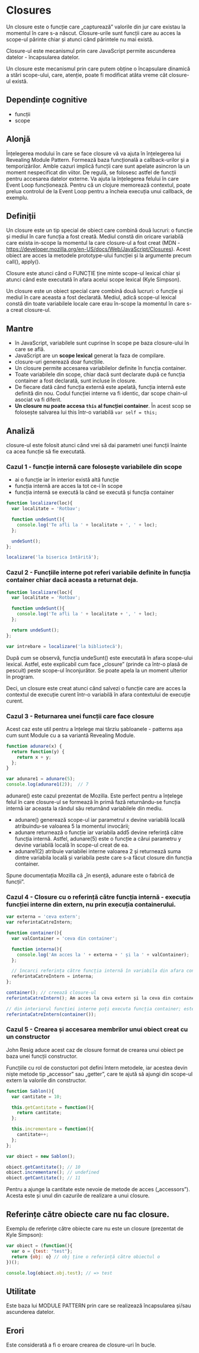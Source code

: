 # Closures

Un closure este o funcție care „capturează” valorile din jur care existau la momentul în care s-a născut.
Closure-urile sunt funcții care au acces la scope-ul părinte chiar și atunci când părintele nu mai există.

Closure-ul este mecanismul prin care JavaScript permite ascunderea datelor - încapsularea datelor.

Un closure este mecanismul prin care putem obține o încapsulare dinamică a stări scope-ului, care, atenție, poate fi modificat atâta vreme cât closure-ul există.

## Dependințe cognitive
- funcții
- scope

## Alonjă

Înțelegerea modului în care se face closure vă va ajuta în înțelegerea lui Revealing Module Pattern.
Formează baza funcțională a callback-urilor și a temporizărilor. Amble cazuri implică funcții care sunt apelate asincron la un moment nespecificat din viitor. De regulă, se folosesc astfel de funcții pentru accesarea datelor externe.
Va ajuta la înțelegerea felului în care Event Loop funcționează. Pentru că un clojure memorează contextul, poate prelua controlul de la Event Loop pentru a încheia execuția unui callback, de exemplu.

## Definiții

Un closure este un tip special de obiect care combină două lucruri: o funcție și mediul în care funcția a fost creată. Mediul constă din oricare variabilă care exista in-scope la momentul la care closure-ul a fost creat (MDN - https://developer.mozilla.org/en-US/docs/Web/JavaScript/Closures).
Acest obiect are acces la metodele prototype-ului funcției și la argumente precum call(), apply().

Closure este atunci când o FUNCȚIE ține minte scope-ul lexical chiar și atunci când este executată în afara acelui scope lexical (Kyle Simpson).

Un closure este un obiect special care combină două lucruri: o funcție și mediul în care aceasta a fost declarată.
Mediul, adică scope-ul lexical constă din toate variabilele locale care erau în-scope la momentul în care s-a creat closure-ul.

## Mantre

- în JavaScript, variabilele sunt cuprinse în scope pe baza closure-ului în care se află.
- JavaScript are un **scope lexical** generat la faza de compilare.
- closure-uri generează doar funcțiile.
- Un closure permite accesarea variabilelor definite în funcția container.
- Toate variabilele din scope, chiar dacă sunt declarate după ce funcția container a fost declarată, sunt incluse în closure.
- De fiecare dată când funcția externă este apelată, funcția internă este definită din nou. Codul funcției interne va fi identic, dar scope chain-ul asociat va fi diferit.
- **Un closure nu poate accesa `this` al funcției container**. În acest scop se folosește salvarea lui this într-o variabilă `var self = this;`

## Analiză

closure-ul este folosit atunci când vrei să dai parametri unei funcții înainte ca acea funcție să fie executată.

### Cazul 1 - funcție internă care folosește variabilele din scope

- ai o funcție iar în interior există altă funcție
- funcția internă are acces la tot ce-i în scope
- funcția internă se execută la când se execută și funcția container

```js
function localizare(loc){
  var localitate = 'Rotbav';

  function undeSunt(){
    console.log('Te afli la ' + localitate + ', ' + loc);
  };

  undeSunt();
};

localizare('la biserica întărită');
```

### Cazul 2 - Funcțiile interne pot referi variabile definite în funcția container chiar dacă aceasta a returnat deja.

```js
function localizare(loc){
  var localitate = 'Rotbav';

  function undeSunt(){
    console.log('Te afli la ' + localitate + ', ' + loc);
  };

  return undeSunt();
};

var intrebare = localizare('la bibliotecă');
```

După cum se observă, funcția undeSunt() este executată în afara scope-ului lexical.
Astfel, este explicabil cum face „closure” (prinde ca într-o plasă de pescuit) peste scope-ul înconjurător. Se poate apela la un moment ulterior în program.

Deci, un closure este creat atunci când salvezi o funcție care are acces la contextul de execuție curent într-o variabilă în afara contextului de execuție curent.

### Cazul 3 - Returnarea unei funcții care face closure

Acest caz este util pentru a înțelege mai târziu șabloanele - patterns așa cum sunt Module cu a sa variantă Revealing Module.

```js
function adunare(x) {
  return function(y) {
    return x + y;
  };
}

var adunare1 = adunare(5);
console.log(adunare1(2));  // 7
```

adunare() este cazul prezentat de Mozilla. Este perfect pentru a înțelege felul în care closure-ul se formează în primă fază returnându-se funcția internă iar aceasta la rândul său returnând variabilele din mediu.
- adunare() generează scope-ul iar parametrul x devine variabilă locală atribuindu-se valoarea 5 la momentul invocării;
- adunare returnează o funcție iar variabila add5 devine referință către funcția internă. Astfel, adunare(5) este o funcție a cărui parametru y devine variabilă locală în scope-ul creat de ea.
- adunare1(2) atribuie variabilei interne valoarea 2 și returnează suma dintre variabila locală și variabila peste care s-a făcut closure din funcția container.

Spune documentația Mozilla că „în esență, adunare este o fabrică de funcții”.

### Cazul 4 - Closure cu o referință către funcția internă - execuția funcției interne din extern, nu prin execuția containerului.

```js
var externa = 'ceva extern';
var referintaCatreIntern;

function container(){
  var valContainer = 'ceva din container';

  function interna(){
    console.log('Am acces la ' + externa + ' și la ' + valContainer);
  };

  // încarci referința către funcția internă în variabila din afara containerului.
  referintaCatreIntern = interna;
};

container(); // creează closure-ul
referintaCatreIntern(); Am acces la ceva extern și la ceva din container

// din interiorul funcției interne poți executa funcția container; este echivalentul seriei de execuție de mai sus
referintaCatreIntern(container());
```

### Cazul 5 - Crearea și accesarea membrilor unui obiect creat cu un constructor

John Resig aduce acest caz de closure format de crearea unui obiect pe baza unei funcții constructor.

Funcțiile cu rol de constuctori pot defini întern metodele, iar acestea devin niște metode tip „accessor” sau „getter”, care te ajută să ajungi din scope-ul extern la valorile din constructor.

```js
function Sablon(){
  var cantitate = 10;

  this.getCantitate = function(){
    return cantitate;
  };

  this.incrementare = function(){
    cantitate++;
  };
};

var obiect = new Sablon();

obiect.getCantitate(); // 10
obiect.incrementare(); // undefined
obiect.getCantitate(); // 11
```
Pentru a ajunge la cantitate este nevoie de metode de acces („accessors”). Acesta este și unul din cazurile de realizare a unui closure.

## Referințe către obiecte care nu fac closure.

Exemplu de referințe către obiecte care nu este un closure (prezentat de Kyle Simpson):

```js
var obiect = (function(){
  var o = {test: "test"};
  return {obj: o} // obj ține o referință către obiectul o
})();

console.log(obiect.obj.test); // => test
```

## Utilitate

Este baza lui MODULE PATTERN prin care se realizează încapsularea și/sau ascunderea datelor.

## Erori
Este considerată a fi o eroare crearea de closure-uri în bucle.
